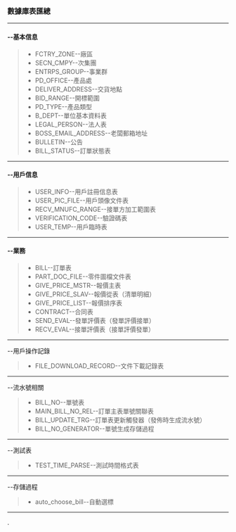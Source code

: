 ### 數據庫表匯總

***

#### --基本信息

> - FCTRY_ZONE--廠區
> - SECN_CMPY--次集團
> - ENTRPS_GROUP--事業群
> - PD_OFFICE--產品處
> - DELIVER_ADDRESS--交貨地點
> - BID_RANGE--開標範圍
> - PD_TYPE--產品類型
> - B_DEPT--單位基本資料表
> - LEGAL_PERSON--法人表
> - BOSS_EMAIL_ADDRESS--老闆郵箱地址
> - BULLETIN--公告
> - BILL_STATUS--訂單狀態表

***

#### --用戶信息

> - USER_INFO--用戶註冊信息表
> - USER_PIC_FILE--用戶頭像文件表
> - RECV_MNUFC_RANGE--接單方加工範圍表
> - VERIFICATION_CODE--驗證碼表
> - USER_TEMP--用戶臨時表

***

#### --業務

> - BILL--訂單表
> - PART_DOC_FILE--零件圖檔文件表
> - GIVE_PRICE_MSTR--報價主表
> - GIVE_PRICE_SLAV--報價從表（清單明細）
> - GIVE_PRICE_LIST--報價排序表
> - CONTRACT--合同表
> - SEND_EVAL--發單評價表（發單評價接單）
> - RECV_EVAL--接單評價表（接單評價發單）

***

--用戶操作記錄

> * FILE_DOWNLOAD_RECORD--文件下載記錄表

***

--流水號相關

> * BILL_NO--單號表
> * MAIN_BILL_NO_REL--訂單主表單號關聯表
> * BILL_UPDATE_TRG--訂單表更新觸發器（發佈時生成流水號）
> * BILL_NO_GENERATOR--單號生成存儲過程

***

--測試表

> * TEST_TIME_PARSE--測試時間格式表

***

--存儲過程

> * auto_choose_bill--自動選標

****

.
